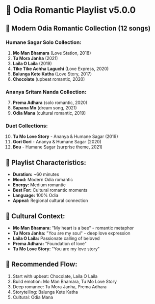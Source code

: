 # 🌸 Odia Romantic Playlist v5.0.0

## 🎵 Modern Odia Romantic Collection (12 songs)

### **Humane Sagar Solo Collection:**
1. **Mo Man Bhamara** (Love Station, 2018)
2. **Tu Mora Janha** (2021)
3. **Laila O Laila** (2019)
4. **Tike Tike Achha Laguchi** (Love Express, 2020)
5. **Balunga Kete Katha** (Love Story, 2017)
6. **Chocolate** (upbeat romantic, 2020)

### **Ananya Sritam Nanda Collection:**
7. **Prema Adhara** (solo romantic, 2020)
8. **Sapana Mo** (dream song, 2021)
9. **Odia Mana** (cultural romantic, 2019)

### **Duet Collections:**
10. **Tu Mo Love Story** - Ananya & Humane Sagar (2019)
11. **Gori Gori** - Ananya & Humane Sagar (2020)
12. **Bou** - Humane Sagar (surprise theme, 2021)

## 🎼 **Playlist Characteristics:**
- **Duration:** ~60 minutes
- **Mood:** Modern Odia romantic
- **Energy:** Medium romantic
- **Best For:** Cultural romantic moments
- **Language:** 100% Odia
- **Appeal:** Regional cultural connection

## 🌟 **Cultural Context:**
- **Mo Man Bhamara:** "My heart is a bee" - romantic metaphor
- **Tu Mora Janha:** "You are my soul" - deep love expression
- **Laila O Laila:** Passionate calling of beloved
- **Prema Adhara:** "Foundation of love"
- **Tu Mo Love Story:** "You are my love story"

## 🔄 **Recommended Flow:**
1. Start with upbeat: Chocolate, Laila O Laila
2. Build emotion: Mo Man Bhamara, Tu Mo Love Story
3. Deep romance: Tu Mora Janha, Prema Adhara
4. Storytelling: Balunga Kete Katha
5. Cultural: Odia Mana
